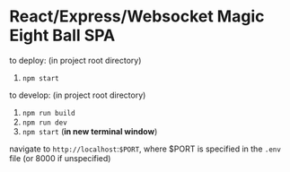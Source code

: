 # React/Express/Websocket Magic Eight Ball SPA


to deploy:
(in project root directory)
1. `npm start`

to develop:
(in project root directory)
1. `npm run build`
2. `npm run dev`
3. `npm start` (**in new terminal window**)

navigate to `http://localhost`:`$PORT`, where $PORT is specified in the `.env` file (or 8000 if unspecified)
